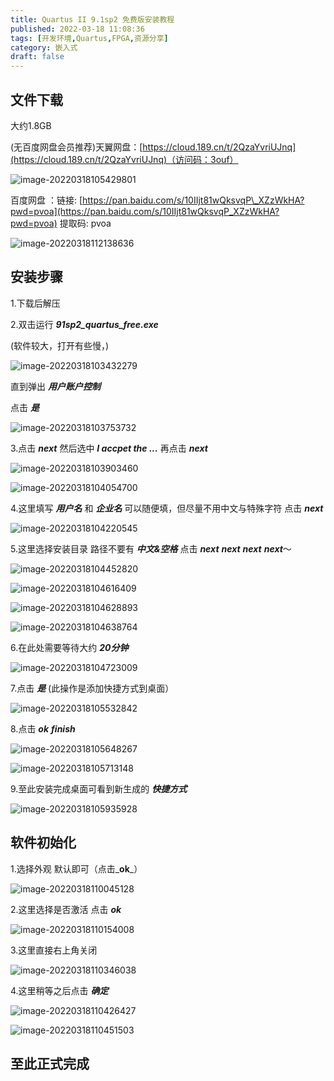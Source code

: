 ```yaml
---
title: Quartus II 9.1sp2 免费版安装教程
published: 2022-03-18 11:08:36
tags: [开发环境,Quartus,FPGA,资源分享]
category: 嵌入式
draft: false
---
```


## 文件下载

大约1.8GB

(无百度网盘会员推荐)天翼网盘：[https://cloud.189.cn/t/2QzaYvriUJnq](https://cloud.189.cn/t/2QzaYvriUJnq)（访问码：3ouf）

![image-20220318105429801](https://kozakemi.oss-cn-beijing.aliyuncs.com/20220318105429.png)

百度网盘 ：链接: [https://pan.baidu.com/s/10IIjt81wQksvqP\_XZzWkHA?pwd=pvoa](https://pan.baidu.com/s/10IIjt81wQksvqP_XZzWkHA?pwd=pvoa) 提取码: pvoa

![image-20220318112138636](https://kozakemi.oss-cn-beijing.aliyuncs.com/20220318112138.png)

## 安装步骤

1.下载后解压

2.双击运行 _**91sp2\_quartus\_free.exe**_

(软件较大，打开有些慢，)

![image-20220318103432279](https://kozakemi.oss-cn-beijing.aliyuncs.com/20220318103432.png)

直到弹出 _**用户账户控制**_

点击 _**是**_

![image-20220318103753732](https://kozakemi.oss-cn-beijing.aliyuncs.com/20220318103753.png)

3.点击 _**next**_ 然后选中 _**I accpet the ...**_ 再点击 _**next**_

![image-20220318103903460](https://kozakemi.oss-cn-beijing.aliyuncs.com/20220318103903.png)

![image-20220318104054700](https://kozakemi.oss-cn-beijing.aliyuncs.com/20220318104054.png)

4.这里填写 _**用户名**_ 和 _**企业名**_ 可以随便填，但尽量不用中文与特殊字符 点击 _**next**_

![image-20220318104220545](https://kozakemi.oss-cn-beijing.aliyuncs.com/20220318104220.png)

5.这里选择安装目录 路径不要有 _**中文&空格**_ 点击 _**next**_ _**next**_ _**next**_ _**next**_～

![image-20220318104452820](https://kozakemi.oss-cn-beijing.aliyuncs.com/20220318104452.png)

![image-20220318104616409](https://kozakemi.oss-cn-beijing.aliyuncs.com/20220318104616.png)

![image-20220318104628893](https://kozakemi.oss-cn-beijing.aliyuncs.com/20220318104628.png)

![image-20220318104638764](https://kozakemi.oss-cn-beijing.aliyuncs.com/20220318104638.png)

6.在此处需要等待大约 _**20分钟**_

![image-20220318104723009](https://kozakemi.oss-cn-beijing.aliyuncs.com/20220318104723.png)

7.点击 _**是**_ (此操作是添加快捷方式到桌面）

![image-20220318105532842](https://kozakemi.oss-cn-beijing.aliyuncs.com/20220318105532.png)

8.点击 _**ok**_ _**finish**_

![image-20220318105648267](https://kozakemi.oss-cn-beijing.aliyuncs.com/20220318105648.png)

![image-20220318105713148](https://kozakemi.oss-cn-beijing.aliyuncs.com/20220318105713.png)

9.至此安装完成桌面可看到新生成的 _**快捷方式**_

![image-20220318105935928](https://kozakemi.oss-cn-beijing.aliyuncs.com/20220318105935.png)

## 软件初始化

1.选择外观 默认即可（点击_**ok**_）

![image-20220318110045128](https://kozakemi.oss-cn-beijing.aliyuncs.com/20220318110047.png)

2.这里选择是否激活 点击 _**ok**_

![image-20220318110154008](https://kozakemi.oss-cn-beijing.aliyuncs.com/20220318110154.png)

3.这里直接右上角关闭

![image-20220318110346038](https://kozakemi.oss-cn-beijing.aliyuncs.com/20220318110346.png)

4.这里稍等之后点击 _**确定**_

![image-20220318110426427](https://kozakemi.oss-cn-beijing.aliyuncs.com/20220318110426.png)

![image-20220318110451503](https://kozakemi.oss-cn-beijing.aliyuncs.com/20220318110451.png)

## 至此正式完成